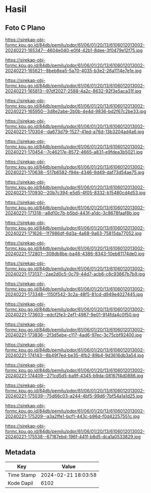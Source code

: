 # Hasil

## Foto C Plano

https://sirekap-obj-formc.kpu.go.id/84db/pemilu/pdpr/61/06/01/20/13/6106012013002-20240221-165347--4604e040-e0f4-42b1-8dee-3f0479e12f75.jpg

https://sirekap-obj-formc.kpu.go.id/84db/pemilu/pdpr/61/06/01/20/13/6106012013002-20240221-165621--8beb8ea5-5a70-4035-b3e2-26a1114e7e1e.jpg

https://sirekap-obj-formc.kpu.go.id/84db/pemilu/pdpr/61/06/01/20/13/6106012013002-20240221-165813--97df2027-2588-4a2c-8632-92f3e5aca31f.jpg

https://sirekap-obj-formc.kpu.go.id/84db/pemilu/pdpr/61/06/01/20/13/6106012013002-20240221-165950--3d8e2abe-2b0b-4e4d-9836-bd2f67c2be33.jpg

https://sirekap-obj-formc.kpu.go.id/84db/pemilu/pdpr/61/06/01/20/13/6106012013002-20240221-170304--da673d79-1527-41ed-a76d-13b3204ad4a6.jpg

https://sirekap-obj-formc.kpu.go.id/84db/pemilu/pdpr/61/06/01/20/13/6106012013002-20240221-170454--7c46217e-8572-4665-a831-e9fdea3b5021.jpg

https://sirekap-obj-formc.kpu.go.id/84db/pemilu/pdpr/61/06/01/20/13/6106012013002-20240221-170638--517b6582-f94e-4346-9d49-daf73d54ae75.jpg

https://sirekap-obj-formc.kpu.go.id/84db/pemilu/pdpr/61/06/01/20/13/6106012013002-20240221-170930--20b7c394-e5d5-4f05-8332-b15480cd4d53.jpg

https://sirekap-obj-formc.kpu.go.id/84db/pemilu/pdpr/61/06/01/20/13/6106012013002-20240221-171318--a8d10c7b-b5bd-443f-a1dc-3c8678faaf8b.jpg

https://sirekap-obj-formc.kpu.go.id/84db/pemilu/pdpr/61/06/01/20/13/6106012013002-20240221-171626--1f7986df-6d3a-4a68-9a63-75815da77052.jpg

https://sirekap-obj-formc.kpu.go.id/84db/pemilu/pdpr/61/06/01/20/13/6106012013002-20240221-172801--308db8be-ba48-4386-8343-10eb81174de0.jpg

https://sirekap-obj-formc.kpu.go.id/84db/pemilu/pdpr/61/06/01/20/13/6106012013002-20240221-173137--2ae2d0c5-0c79-44d7-acb6-c6c93667b7b9.jpg

https://sirekap-obj-formc.kpu.go.id/84db/pemilu/pdpr/61/06/01/20/13/6106012013002-20240221-173348--1150f542-3c2a-48f5-81cd-d949e4027445.jpg

https://sirekap-obj-formc.kpu.go.id/84db/pemilu/pdpr/61/06/01/20/13/6106012013002-20240221-173603--edcf2fe3-2ef1-4987-9e01-914fda4c0f50.jpg

https://sirekap-obj-formc.kpu.go.id/84db/pemilu/pdpr/61/06/01/20/13/6106012013002-20240221-173836--2f3d5ebe-c117-4ad6-97ec-3c75cbf92400.jpg

https://sirekap-obj-formc.kpu.go.id/84db/pemilu/pdpr/61/06/01/20/13/6106012013002-20240221-174143--8b49f7ed-be35-4fb2-89b4-9d3616db3a54.jpg

https://sirekap-obj-formc.kpu.go.id/84db/pemilu/pdpr/61/06/01/20/13/6106012013002-20240221-174409--271cd5d5-ba9f-4345-b9da-08167f4d0886.jpg

https://sirekap-obj-formc.kpu.go.id/84db/pemilu/pdpr/61/06/01/20/13/6106012013002-20240221-175039--75d66c03-a244-4bf5-99d6-7bf54a1a1d25.jpg

https://sirekap-obj-formc.kpu.go.id/84db/pemilu/pdpr/61/06/01/20/13/6106012013002-20240221-175209--a3a2ffe1-bcf1-443c-b96d-f0d42257551c.jpg

https://sirekap-obj-formc.kpu.go.id/84db/pemilu/pdpr/61/06/01/20/13/6106012013002-20240221-175538--67187ebd-196f-441f-b8d5-dca1a0533829.jpg


## Metadata

| Key        | Value               |
| ---------- | ------------------- |
| Time Stamp | 2024-02-21 18:03:58 |
| Kode Dapil | 6102                |



